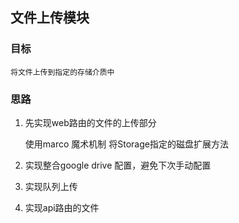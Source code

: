 ## 文件上传模块

### 目标

    将文件上传到指定的存储介质中

### 思路

1. 先实现web路由的文件的上传部分

    使用marco 魔术机制 将Storage指定的磁盘扩展方法

2. 实现整合google drive 配置，避免下次手动配置

3. 实现队列上传

4. 实现api路由的文件